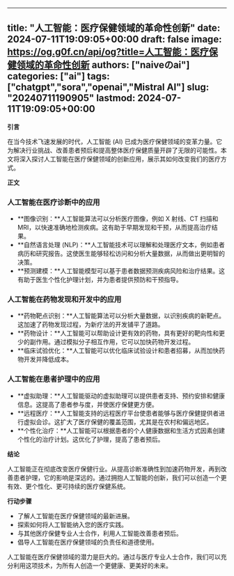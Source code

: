 
---
title: "人工智能：医疗保健领域的革命性创新"
date: 2024-07-11T19:09:05+00:00
draft: false
image: https://og.g0f.cn/api/og?title=人工智能：医疗保健领域的革命性创新
authors: ["naiveのai"]
categories: ["ai"]
tags: ["chatgpt","sora","openai","Mistral AI"]
slug: "20240711190905"
lastmod: 2024-07-11T19:09:05+00:00
---
**引言**

在当今技术飞速发展的时代，人工智能 (AI) 已成为医疗保健领域的变革力量。它为解决行业挑战、改善患者预后和提高整体医疗保健质量开辟了无限的可能性。本文将深入探讨人工智能在医疗保健领域的创新应用，展示其如何改变我们的医疗方式。

**正文**

### 人工智能在医疗诊断中的应用

* **图像识别：**人工智能算法可以分析医疗图像，例如 X 射线、CT 扫描和 MRI，以快速准确地检测疾病。这有助于早期发现和干预，从而提高治疗结果。
* **自然语言处理 (NLP)：**人工智能技术可以理解和处理医疗文本，例如患者病历和研究报告。这使医生能够轻松访问和分析大量数据，从而做出更明智的决策。
* **预测建模：**人工智能模型可以基于患者数据预测疾病风险和治疗结果。这有助于医生个性化护理计划，并为患者提供预防和干预指导。

### 人工智能在药物发现和开发中的应用

* **药物靶点识别：**人工智能算法可以分析大量数据，以识别疾病的新靶点。这加速了药物发现过程，为新疗法的开发铺平了道路。
* **药物设计：**人工智能可以帮助设计更有效的药物，具有更好的靶向性和更少的副作用。通过模拟分子相互作用，它可以加快药物开发过程。
* **临床试验优化：**人工智能可以优化临床试验设计和患者招募，从而加快药物开发并降低成本。

### 人工智能在患者护理中的应用

* **虚拟助理：**人工智能驱动的虚拟助理可以提供患者支持、预约安排和健康信息。这提高了患者参与度，并使医疗保健更方便。
* **远程医疗：**人工智能支持的远程医疗平台使患者能够与医疗保健提供者进行虚拟会诊。这扩大了医疗保健的覆盖范围，尤其是在农村和偏远地区。
* **个性化治疗：**人工智能可以根据患者的个人健康数据和生活方式因素创建个性化的治疗计划。这优化了护理，提高了患者预后。

**结论**

人工智能正在彻底改变医疗保健行业。从提高诊断准确性到加速药物开发，再到改善患者护理，它的影响是深远的。通过拥抱人工智能的创新，我们可以创造一个更有效、更个性化、更可持续的医疗保健系统。

**行动步骤**

* 了解人工智能在医疗保健领域的最新进展。
* 探索如何将人工智能纳入您的医疗实践。
* 与其他医疗保健专业人士合作，利用人工智能改善患者预后。
* 倡导人工智能在医疗保健领域的负责任和道德使用。

人工智能在医疗保健领域的潜力是巨大的。通过与医疗专业人士合作，我们可以充分利用这项技术，为所有人创造一个更健康、更美好的未来。